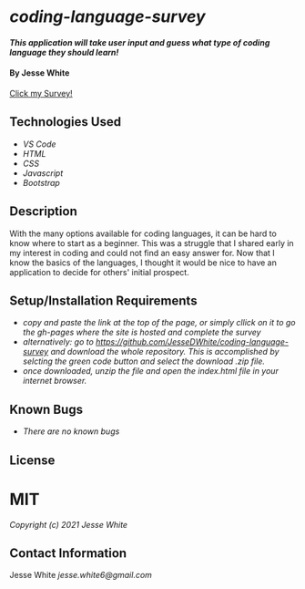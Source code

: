 # _coding-language-survey_
#### _This application will take user input and guess what type of coding language they should learn!_
#### By **Jesse White**
[Click my Survey!](https://jessedwhite.github.io/coding-language-survey/)
## Technologies Used
* _VS Code_
* _HTML_
* _CSS_
* _Javascript_
* _Bootstrap_
## Description
With the many options available for coding languages, it can be hard to know where to start as a beginner. This was a struggle that I shared early in my interest in coding and could not find an easy answer for. Now that I know the basics of the languages, I thought it would be nice to have an application to decide for others' initial prospect.
## Setup/Installation Requirements
* _copy and paste the link at the top of the page, or simply cllick on it to go the gh-pages where the site is hosted and complete the survey_
* _alternatively: go to https://github.com/JesseDWhite/coding-language-survey and download the whole repository. This is accomplished by selcting the green code button and select the download .zip file._
* _once downloaded, unzip the file and open the index.html file in your internet browser._
## Known Bugs
* _There are no known bugs_
## License
# MIT
_Copyright (c) 2021 Jesse White_
## Contact Information
Jesse White _jesse.white6@gmail.com_
